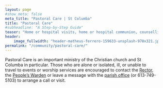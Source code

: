 ```yaml
---
layout: page
#show_meta: false
meta_title: "Pastoral Care | St Columba"
title: "Pastoral Care"
#subheadline: "A Step-by-Step Guide"
teaser: "Home or hospital visits, home or hospital communion, counselling, prayers, transportation"
header:
    image_fullwidth: "header-matheus-ferrero-159633-unsplash-970x321.jpg"
permalink: "/community/pastoral-care/"
---
```

Pastoral Care is an important ministry of the Christian church and St Columba in particular. Those who are alone or isolated, ill, or unable to travel to events or worship services are encouraged to contact the [Rector][1], the [People’s Warden][2] or leave a message with the [parish office][3] (or 613-749-5103) to arrange a call or visit.

 [1]: mailto:rector@stcolumbaottawa.ca
 [2]: mailto:peoples.warden@stcolumbaottawa.ca
 [3]: mailto:admin@stcolumbaottawa.ca
